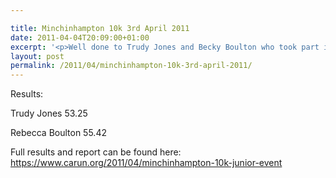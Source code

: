 ```yaml
---

title: Minchinhampton 10k 3rd April 2011
date: 2011-04-04T20:09:00+01:00
excerpt: '<p>Well done to Trudy Jones and Becky Boulton who took part in the Minchinhampton 10k on Sunday - some great results.</p>'
layout: post
permalink: /2011/04/minchinhampton-10k-3rd-april-2011/
---
```

Results:

Trudy Jones 53.25

Rebecca Boulton 55.42

Full results and report can be found here: https://www.carun.org/2011/04/minchinhampton-10k-junior-event